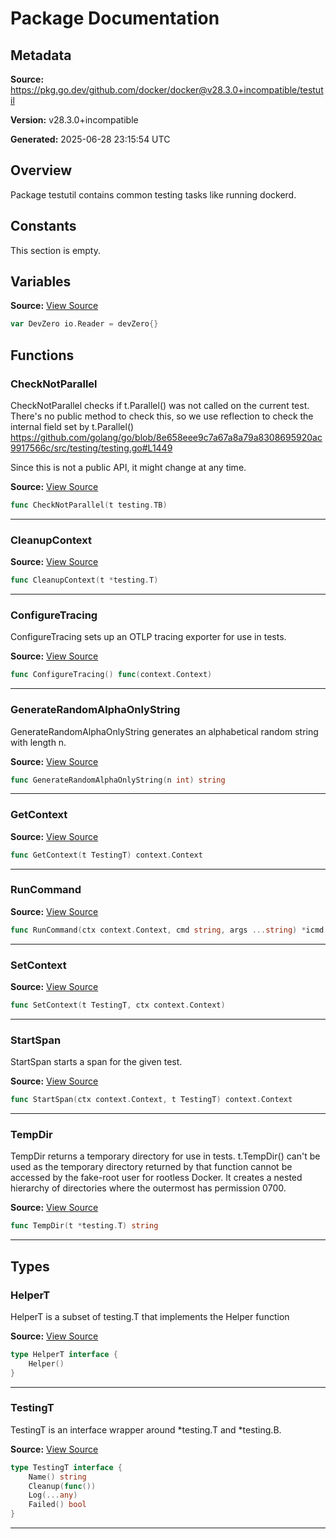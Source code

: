 # Package Documentation

## Metadata

**Source:** https://pkg.go.dev/github.com/docker/docker@v28.3.0+incompatible/testutil

**Version:** v28.3.0+incompatible

**Generated:** 2025-06-28 23:15:54 UTC

## Overview

Package testutil contains common testing tasks like running dockerd.


## Constants

This section is empty.

## Variables

**Source:** [View Source](https://github.com/docker/docker/blob/v28.3.0/testutil/helpers.go#L29)

```go
var DevZero io.Reader = devZero{}
```

## Functions

### CheckNotParallel

CheckNotParallel checks if t.Parallel() was not called on the current test.
There's no public method to check this, so we use reflection to check the
internal field set by t.Parallel()
https://github.com/golang/go/blob/8e658eee9c7a67a8a79a8308695920ac9917566c/src/testing/testing.go#L1449

Since this is not a public API, it might change at any time.

**Source:** [View Source](https://github.com/docker/docker/blob/v28.3.0/testutil/helpers.go#L169)  

```go
func CheckNotParallel(t testing.TB)
```

---

### CleanupContext

**Source:** [View Source](https://github.com/docker/docker/blob/v28.3.0/testutil/helpers.go#L159)  

```go
func CleanupContext(t *testing.T)
```

---

### ConfigureTracing

ConfigureTracing sets up an OTLP tracing exporter for use in tests.

**Source:** [View Source](https://github.com/docker/docker/blob/v28.3.0/testutil/helpers.go#L43)  

```go
func ConfigureTracing() func(context.Context)
```

---

### GenerateRandomAlphaOnlyString

GenerateRandomAlphaOnlyString generates an alphabetical random string with length n.

**Source:** [View Source](https://github.com/docker/docker/blob/v28.3.0/testutil/stringutils.go#L6)  

```go
func GenerateRandomAlphaOnlyString(n int) string
```

---

### GetContext

**Source:** [View Source](https://github.com/docker/docker/blob/v28.3.0/testutil/helpers.go#L151)  

```go
func GetContext(t TestingT) context.Context
```

---

### RunCommand

**Source:** [View Source](https://github.com/docker/docker/blob/v28.3.0/testutil/helpers.go#L103)  

```go
func RunCommand(ctx context.Context, cmd string, args ...string) *icmd.Result
```

---

### SetContext

**Source:** [View Source](https://github.com/docker/docker/blob/v28.3.0/testutil/helpers.go#L155)  

```go
func SetContext(t TestingT, ctx context.Context)
```

---

### StartSpan

StartSpan starts a span for the given test.

**Source:** [View Source](https://github.com/docker/docker/blob/v28.3.0/testutil/helpers.go#L91)  

```go
func StartSpan(ctx context.Context, t TestingT) context.Context
```

---

### TempDir

TempDir returns a temporary directory for use in tests.
t.TempDir() can't be used as the temporary directory returned by
that function cannot be accessed by the fake-root user for rootless
Docker. It creates a nested hierarchy of directories where the
outermost has permission 0700.

**Source:** [View Source](https://github.com/docker/docker/blob/v28.3.0/testutil/temp_files.go#L14)  

```go
func TempDir(t *testing.T) string
```

---

## Types

### HelperT

HelperT is a subset of testing.T that implements the Helper function

**Source:** [View Source](https://github.com/docker/docker/blob/v28.3.0/testutil/helper.go#L4)  

```go
type HelperT interface {
	Helper()
}
```

---

### TestingT

TestingT is an interface wrapper around *testing.T and *testing.B.

**Source:** [View Source](https://github.com/docker/docker/blob/v28.3.0/testutil/helpers.go#L83)  

```go
type TestingT interface {
	Name() string
	Cleanup(func())
	Log(...any)
	Failed() bool
}
```

---

